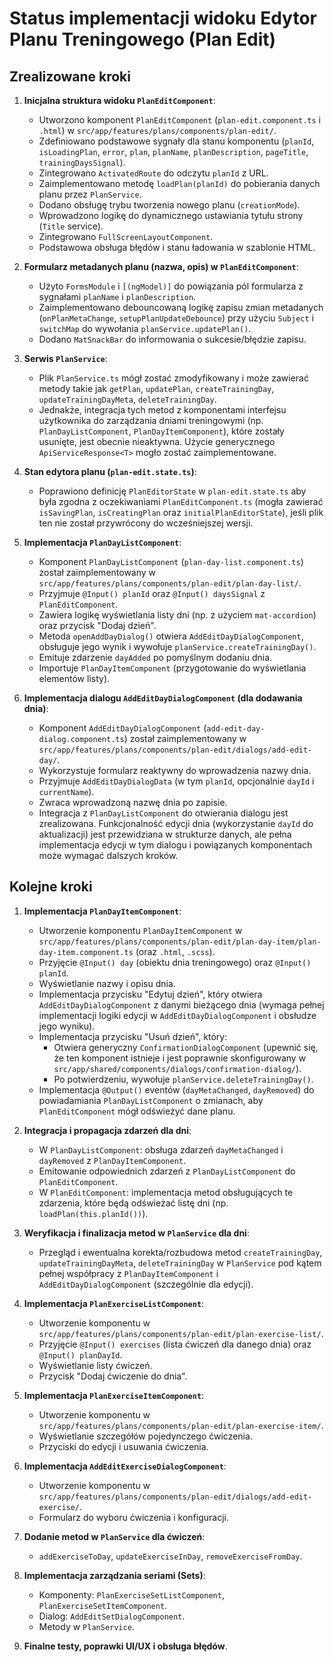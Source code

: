 # Status implementacji widoku Edytor Planu Treningowego (Plan Edit)

## Zrealizowane kroki

1.  **Inicjalna struktura widoku `PlanEditComponent`**:
    *   Utworzono komponent `PlanEditComponent` (`plan-edit.component.ts` i `.html`) w `src/app/features/plans/components/plan-edit/`.
    *   Zdefiniowano podstawowe sygnały dla stanu komponentu (`planId`, `isLoadingPlan`, `error`, `plan`, `planName`, `planDescription`, `pageTitle`, `trainingDaysSignal`).
    *   Zintegrowano `ActivatedRoute` do odczytu `planId` z URL.
    *   Zaimplementowano metodę `loadPlan(planId)` do pobierania danych planu przez `PlanService`.
    *   Dodano obsługę trybu tworzenia nowego planu (`creationMode`).
    *   Wprowadzono logikę do dynamicznego ustawiania tytułu strony (`Title` service).
    *   Zintegrowano `FullScreenLayoutComponent`.
    *   Podstawowa obsługa błędów i stanu ładowania w szablonie HTML.

2.  **Formularz metadanych planu (nazwa, opis) w `PlanEditComponent`**:
    *   Użyto `FormsModule` i `[(ngModel)]` do powiązania pól formularza z sygnałami `planName` i `planDescription`.
    *   Zaimplementowano debouncowaną logikę zapisu zmian metadanych (`onPlanMetaChange`, `setupPlanUpdateDebounce`) przy użyciu `Subject` i `switchMap` do wywołania `planService.updatePlan()`.
    *   Dodano `MatSnackBar` do informowania o sukcesie/błędzie zapisu.

3.  **Serwis `PlanService`**:
    *   Plik `PlanService.ts` mógł zostać zmodyfikowany i może zawierać metody takie jak `getPlan`, `updatePlan`, `createTrainingDay`, `updateTrainingDayMeta`, `deleteTrainingDay`.
    *   Jednakże, integracja tych metod z komponentami interfejsu użytkownika do zarządzania dniami treningowymi (np. `PlanDayListComponent`, `PlanDayItemComponent`), które zostały usunięte, jest obecnie nieaktywna. Użycie generycznego `ApiServiceResponse<T>` mogło zostać zaimplementowane.

4.  **Stan edytora planu (`plan-edit.state.ts`)**:
    *   Poprawiono definicję `PlanEditorState` w `plan-edit.state.ts` aby była zgodna z oczekiwaniami `PlanEditComponent.ts` (mogła zawierać `isSavingPlan`, `isCreatingPlan` oraz `initialPlanEditorState`), jeśli plik ten nie został przywrócony do wcześniejszej wersji.

5.  **Implementacja `PlanDayListComponent`**:
    *   Komponent `PlanDayListComponent` (`plan-day-list.component.ts`) został zaimplementowany w `src/app/features/plans/components/plan-edit/plan-day-list/`.
    *   Przyjmuje `@Input() planId` oraz `@Input() daysSignal` z `PlanEditComponent`.
    *   Zawiera logikę wyświetlania listy dni (np. z użyciem `mat-accordion`) oraz przycisk "Dodaj dzień".
    *   Metoda `openAddDayDialog()` otwiera `AddEditDayDialogComponent`, obsługuje jego wynik i wywołuje `planService.createTrainingDay()`.
    *   Emituje zdarzenie `dayAdded` po pomyślnym dodaniu dnia.
    *   Importuje `PlanDayItemComponent` (przygotowanie do wyświetlania elementów listy).

6.  **Implementacja dialogu `AddEditDayDialogComponent` (dla dodawania dnia)**:
    *   Komponent `AddEditDayDialogComponent` (`add-edit-day-dialog.component.ts`) został zaimplementowany w `src/app/features/plans/components/plan-edit/dialogs/add-edit-day/`.
    *   Wykorzystuje formularz reaktywny do wprowadzenia nazwy dnia.
    *   Przyjmuje `AddEditDayDialogData` (w tym `planId`, opcjonalnie `dayId` i `currentName`).
    *   Zwraca wprowadzoną nazwę dnia po zapisie.
    *   Integracja z `PlanDayListComponent` do otwierania dialogu jest zrealizowana. Funkcjonalność edycji dnia (wykorzystanie `dayId` do aktualizacji) jest przewidziana w strukturze danych, ale pełna implementacja edycji w tym dialogu i powiązanych komponentach może wymagać dalszych kroków.

## Kolejne kroki

1.  **Implementacja `PlanDayItemComponent`**:
    *   Utworzenie komponentu `PlanDayItemComponent` w `src/app/features/plans/components/plan-edit/plan-day-item/plan-day-item.component.ts` (oraz `.html`, `.scss`).
    *   Przyjęcie `@Input() day` (obiektu dnia treningowego) oraz `@Input() planId`.
    *   Wyświetlanie nazwy i opisu dnia.
    *   Implementacja przycisku "Edytuj dzień", który otwiera `AddEditDayDialogComponent` z danymi bieżącego dnia (wymaga pełnej implementacji logiki edycji w `AddEditDayDialogComponent` i obsłudze jego wyniku).
    *   Implementacja przycisku "Usuń dzień", który:
        *   Otwiera generyczny `ConfirmationDialogComponent` (upewnić się, że ten komponent istnieje i jest poprawnie skonfigurowany w `src/app/shared/components/dialogs/confirmation-dialog/`).
        *   Po potwierdzeniu, wywołuje `planService.deleteTrainingDay()`.
    *   Implementacja `@Output()` eventów (`dayMetaChanged`, `dayRemoved`) do powiadamiania `PlanDayListComponent` o zmianach, aby `PlanEditComponent` mógł odświeżyć dane planu.

2.  **Integracja i propagacja zdarzeń dla dni**:
    *   W `PlanDayListComponent`: obsługa zdarzeń `dayMetaChanged` i `dayRemoved` z `PlanDayItemComponent`.
    *   Emitowanie odpowiednich zdarzeń z `PlanDayListComponent` do `PlanEditComponent`.
    *   W `PlanEditComponent`: implementacja metod obsługujących te zdarzenia, które będą odświeżać listę dni (np. `loadPlan(this.planId())`).

3.  **Weryfikacja i finalizacja metod w `PlanService` dla dni**:
    *   Przegląd i ewentualna korekta/rozbudowa metod `createTrainingDay`, `updateTrainingDayMeta`, `deleteTrainingDay` w `PlanService` pod kątem pełnej współpracy z `PlanDayItemComponent` i `AddEditDayDialogComponent` (szczególnie dla edycji).

4.  **Implementacja `PlanExerciseListComponent`**:
    *   Utworzenie komponentu w `src/app/features/plans/components/plan-edit/plan-exercise-list/`.
    *   Przyjęcie `@Input() exercises` (lista ćwiczeń dla danego dnia) oraz `@Input() planDayId`.
    *   Wyświetlanie listy ćwiczeń.
    *   Przycisk "Dodaj ćwiczenie do dnia".

5.  **Implementacja `PlanExerciseItemComponent`**:
    *   Utworzenie komponentu w `src/app/features/plans/components/plan-edit/plan-exercise-item/`.
    *   Wyświetlanie szczegółów pojedynczego ćwiczenia.
    *   Przyciski do edycji i usuwania ćwiczenia.

6.  **Implementacja `AddEditExerciseDialogComponent`**:
    *   Utworzenie komponentu w `src/app/features/plans/components/plan-edit/dialogs/add-edit-exercise/`.
    *   Formularz do wyboru ćwiczenia i konfiguracji.

7.  **Dodanie metod w `PlanService` dla ćwiczeń**:
    *   `addExerciseToDay`, `updateExerciseInDay`, `removeExerciseFromDay`.

8.  **Implementacja zarządzania seriami (Sets)**:
    *   Komponenty: `PlanExerciseSetListComponent`, `PlanExerciseSetItemComponent`.
    *   Dialog: `AddEditSetDialogComponent`.
    *   Metody w `PlanService`.

9.  **Finalne testy, poprawki UI/UX i obsługa błędów**.
